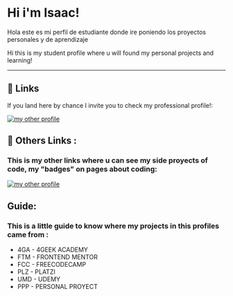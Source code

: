 # Hi i'm Isaac!

<p>Hola este es mi perfil de estudiante donde ire poniendo los proyectos personales y de aprendizaje</p>
<p>Hi this is my student profile where u will found my personal projects and learning!</p>
<hr>

## 🔗 Links
If you land here by chance I invite you to check my professional  profile!: 

[![my other profile](https://img.shields.io/badge/github-000?style=for-the-badge&logo=github&logoColor=white)](https://github.com/BigBitDev)
<br/>

## 🔗  Others Links :
### This is my other links where u can see my side proyects of code, my "badges" on pages about coding:
[![my other profile](https://img.shields.io/badge/Replit-000?style=for-the-badge&logo=replit&logoColor=white)](https://replit.com/@BigBitDev/)


## Guide:

### This is a little guide to know where my projects in this profiles came from : 



- 4GA - 4GEEK ACADEMY
- FTM - FRONTEND MENTOR
- FCC - FREECODECAMP
- PLZ - PLATZI
- UMD - UDEMY
- PPP - PERSONAL PROYECT
